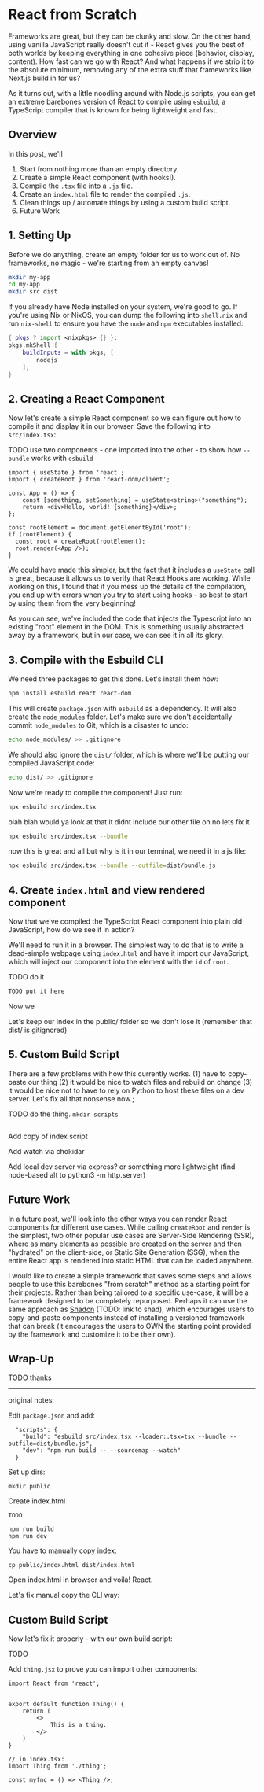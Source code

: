 # React from Scratch

Frameworks are great, but they can be clunky and slow. On the other hand, using vanilla JavaScript really doesn't cut it - React gives you the best of both worlds by keeping everything in one cohesive piece (behavior, display, content). How fast can we go with React? And what happens if we strip it to the absolute minimum, removing any of the extra stuff that frameworks like Next.js build in for us?

As it turns out, with a little noodling around with Node.js scripts, you can get an extreme barebones version of React to compile using `esbuild`, a TypeScript compiler that is known for being lightweight and fast.

## Overview

In this post, we'll

1. Start from nothing more than an empty directory.
2. Create a simple React component (with hooks!).
3. Compile the `.tsx` file into a `.js` file.
4. Create an `index.html` file to render the compiled `.js`.
5. Clean things up / automate things by using a custom build script.
6. Future Work

## 1. Setting Up

Before we do anything, create an empty folder for us to work out of. No frameworks, no magic - we're starting from an empty canvas!

```bash
mkdir my-app
cd my-app
mkdir src dist
```

If you already have Node installed on your system, we're good to go. If you're using Nix or NixOS, you can dump the following into `shell.nix` and run `nix-shell` to ensure you have the `node` and `npm` executables installed:

```nix
{ pkgs ? import <nixpkgs> {} }:
pkgs.mkShell {
    buildInputs = with pkgs; [
        nodejs
    ];
}
```


## 2. Creating a React Component

Now let's create a simple React component so we can figure out how to compile it and display it in our browser. Save the following into `src/index.tsx`:

TODO use two components - one imported into the other - to show how `--bundle` works with `esbuild`

```tsx
import { useState } from 'react';
import { createRoot } from 'react-dom/client';

const App = () => {
    const [something, setSomething] = useState<string>("something");
    return <div>Hello, world! {something}</div>;
};

const rootElement = document.getElementById('root');
if (rootElement) {
  const root = createRoot(rootElement);
  root.render(<App />);
}
```

We could have made this simpler, but the fact that it includes a `useState` call is great, because it allows us to verify that React Hooks are working. While working on this, I found that if you mess up the details of the compilation, you end up with errors when you try to start using hooks - so best to start by using them from the very beginning!

As you can see, we've included the code that injects the Typescript into an existing "root" element in the DOM. This is something usually abstracted away by a framework, but in our case, we can see it in all its glory.


## 3. Compile with the Esbuild CLI

We need three packages to get this done. Let's install them now:

```bash
npm install esbuild react react-dom
```

This will create `package.json` with `esbuild` as a dependency. It will also create the `node_modules` folder. Let's make sure we don't accidentally commit `node_modules` to Git, which is a disaster to undo:

```bash
echo node_modules/ >> .gitignore
```

We should also ignore the `dist/` folder, which is where we'll be putting our compiled JavaScript code:

```bash
echo dist/ >> .gitignore
```

Now we're ready to compile the component! Just run:

```bash
npx esbuild src/index.tsx
```

blah blah would ya look at that it didnt include our other file oh no lets fix it

```bash
npx esbuild src/index.tsx --bundle
```

now this is great and all but why is it in our terminal, we need it in a js file:

```bash
npx esbuild src/index.tsx --bundle --outfile=dist/bundle.js
```


## 4. Create `index.html` and view rendered component

Now that we've compiled the TypeScript React component into plain old JavaScript, how do we see it in action?

We'll need to run it in a browser. The simplest way to do that is to write a dead-simple webpage using `index.html` and have it import our JavaScript, which will inject our component into the element with the `id` of `root`.

TODO do it

```html
TODO put it here
```

Now we 

Let's keep our index in the public/ folder so we don't lose it (remember that dist/ is gitignored)


## 5. Custom Build Script

There are a few problems with how this currently works. (1) have to copy-paste our thing (2) it would be nice to watch files and rebuild on change (3) it would be nice not to have to rely on Python to host these files on a dev server. Let's fix all that nonsense now.;

TODO do the thing. `mkdir scripts`
```js

```

Add copy of index script

Add watch via chokidar

Add local dev server via express? or something more lightweight (find node-based alt to python3 -m http.server)


## Future Work

In a future post, we'll look into the other ways you can render React components for different use cases. While calling `createRoot` and `render` is the simplest, two other popular use cases are Server-Side Rendering (SSR), where as many elements as possible are created on the server and then "hydrated" on the client-side, or Static Site Generation (SSG), when the entire React app is rendered into static HTML that can be loaded anywhere.

I would like to create a simple framework that saves some steps and allows people to use this barebones "from scratch" method as a starting point for their projects. Rather than being tailored to a specific use-case, it will be a framework designed to be completely repurposed. Perhaps it can use the same approach as [Shadcn]() (TODO: link to shad), which encourages users to copy-and-paste components instead of installing a versioned framework that can break (it encourages the users to OWN the starting point provided by the framework and customize it to be their own).


## Wrap-Up

TODO thanks







---
original notes:

Edit `package.json` and add:

```
  "scripts": {
    "build": "esbuild src/index.tsx --loader:.tsx=tsx --bundle --outfile=dist/bundle.js",
    "dev": "npm run build -- --sourcemap --watch"
  }
```

Set up dirs:

```
mkdir public
```

Create index.html

```
TODO
```

```
npm run build
npm run dev
```

You have to manually copy index:

```
cp public/index.html dist/index.html
```

Open index.html in browser and voila! React.

Let's fix manual copy the CLI way:

## Custom Build Script

Now let's fix it properly - with our own build script:

TODO

Add `thing.jsx` to prove you can import other components:

```tsx
import React from 'react';


export default function Thing() {
    return (
        <>
            This is a thing.
        </>
    )
}

// in index.tsx:
import Thing from './thing';

const myfnc = () => <Thing />;
```
